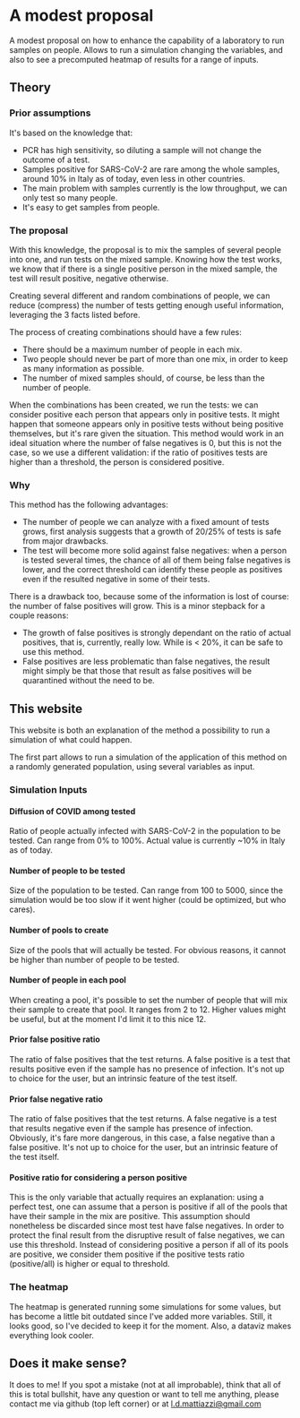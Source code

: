 # A modest proposal

A modest proposal on how to enhance the capability of a laboratory to run samples on people. Allows to run a simulation changing the variables, and also to see a precomputed heatmap of results for a range of inputs.

## Theory

### Prior assumptions

It's based on the knowledge that:

- PCR has high sensitivity, so diluting a sample will not change the outcome of a test.
- Samples positive for SARS-CoV-2 are rare among the whole samples, around 10% in Italy as of today, even less in other countries.
- The main problem with samples currently is the low throughput, we can only test so many people.
- It's easy to get samples from people.

### The proposal

With this knowledge, the proposal is to mix the samples of several people into one, and run tests on the mixed sample. Knowing how the test works, we know that if there is a single positive person in the mixed sample, the test will result positive, negative otherwise.

Creating several different and random combinations of people, we can reduce (compress) the number of tests getting enough useful information, leveraging the 3 facts listed before.

The process of creating combinations should have a few rules:

- There should be a maximum number of people in each mix.
- Two people should never be part of more than one mix, in order to keep as many information as possible.
- The number of mixed samples should, of course, be less than the number of people.

When the combinations has been created, we run the tests: we can consider positive each person that appears only in positive tests. It might happen that someone appears only in positive tests without being positive themselves, but it's rare given the situation.
This method would work in an ideal situation where the number of false negatives is 0, but this is not the case, so we use a different validation: if the ratio of positives tests are higher than a threshold, the person is considered positive.

### Why

This method has the following advantages:

- The number of people we can analyze with a fixed amount of tests grows, first analysis suggests that a growth of 20/25% of tests is safe from major drawbacks.
- The test will become more solid against false negatives: when a person is tested several times, the chance of all of them being false negatives is lower, and the correct threshold can identify these people as positives even if the resulted negative in some of their tests.

There is a drawback too, because some of the information is lost of course: the number of false positives will grow. This is a minor stepback for a couple reasons:

- The growth of false positives is strongly dependant on the ratio of actual positives, that is, currently, really low. While is < 20%, it can be safe to use this method.
- False positives are less problematic than false negatives, the result might simply be that those that result as false positives will be quarantined without the need to be.

## This website

This website is both an explanation of the method a possibility to run a simulation of what could happen.

The first part allows to run a simulation of the application of this method on a randomly generated population, using several variables as input.

### Simulation Inputs

#### Diffusion of COVID among tested

Ratio of people actually infected with SARS-CoV-2 in the population to be tested. Can range from 0% to 100%. Actual value is currently ~10% in Italy as of today.

#### Number of people to be tested

Size of the population to be tested. Can range from 100 to 5000, since the simulation would be too slow if it went higher (could be optimized, but who cares).

#### Number of pools to create

Size of the pools that will actually be tested. For obvious reasons, it cannot be higher than number of people to be tested.

#### Number of people in each pool

When creating a pool, it's possible to set the number of people that will mix their sample to create that pool. It ranges from 2 to 12. Higher values might be useful, but at the moment I'd limit it to this nice 12.

#### Prior false positive ratio

The ratio of false positives that the test returns. A false positive is a test that results positive even if the sample has no presence of infection. It's not up to choice for the user, but an intrinsic feature of the test itself.

#### Prior false negative ratio

The ratio of false positives that the test returns. A false negative is a test that results negative even if the sample has presence of infection. Obviously, it's fare more dangerous, in this case, a false negative than a false positive. It's not up to choice for the user, but an intrinsic feature of the test itself.

#### Positive ratio for considering a person positive

This is the only variable that actually requires an explanation: using a perfect test, one can assume that a person is positive if all of the pools that have their sample in the mix are positive. This assumption should nonetheless be discarded since most test have false negatives. In order to protect the final result from the disruptive result of false negatives, we can use this threshold. Instead of considering positive a person if all of its pools are positive, we consider them positive if the positive tests ratio (positive/all) is higher or equal to threshold.

### The heatmap

The heatmap is generated running some simulations for some values, but has become a little bit outdated since I've added more variables. Still, it looks good, so I've decided to keep it for the moment. Also, a dataviz makes everything look cooler.

## Does it make sense?

It does to me! If you spot a mistake (not at all improbable), think that all of this is total bullshit, have any question or want to tell me anything, please contact me via github (top left corner) or at l.d.mattiazzi@gmail.com
